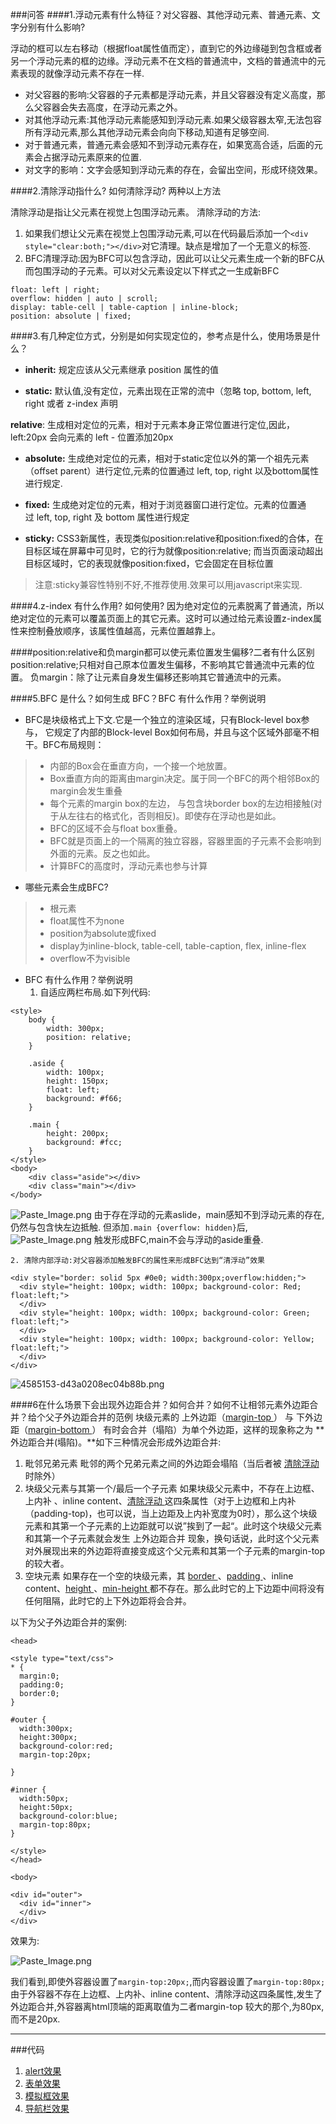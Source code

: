 ###问答
####1.浮动元素有什么特征？对父容器、其他浮动元素、普通元素、文字分别有什么影响?

浮动的框可以左右移动（根据float属性值而定），直到它的外边缘碰到包含框或者另一个浮动元素的框的边缘。浮动元素不在文档的普通流中，文档的普通流中的元素表现的就像浮动元素不存在一样.

- 对父容器的影响:父容器的子元素都是浮动元素，并且父容器没有定义高度，那么父容器会失去高度，在浮动元素之外。
- 对其他浮动元素:其他浮动元素能感知到浮动元素.如果父级容器太窄,无法包容所有浮动元素,那么其他浮动元素会向向下移动,知道有足够空间.
- 对于普通元素，普通元素会感知不到浮动元素存在，如果宽高合适，后面的元素会占据浮动元素原来的位置.
- 对文字的影响：文字会感知到浮动元素的存在，会留出空间，形成环绕效果。

####2.清除浮动指什么? 如何清除浮动? 两种以上方法

清除浮动是指让父元素在视觉上包围浮动元素。
清除浮动的方法:
1. 如果我们想让父元素在视觉上包围浮动元素,可以在代码最后添加一个`<div style="clear:both;"></div>`对它清理。缺点是增加了一个无意义的标签.
2. BFC清理浮动:因为BFC可以包含浮动，因此可以让父元素生成一个新的BFC从而包围浮动的子元素。可以对父元素设定以下样式之一生成新BFC

```
float: left | right;
overflow: hidden | auto | scroll;
display: table-cell | table-caption | inline-block;
position: absolute | fixed;
```

####3.有几种定位方式，分别是如何实现定位的，参考点是什么，使用场景是什么？


- **inherit:** 规定应该从父元素继承 position 属性的值

- **static:**  默认值,没有定位，元素出现在正常的流中（忽略 top, bottom, left, right 或者 z-index 声明

**relative**: 生成相对定位的元素，相对于元素本身正常位置进行定位,因此，left:20px 会向元素的 left - 位置添加20px

- **absolute:** 生成绝对定位的元素，相对于static定位以外的第一个祖先元素（offset parent）进行定位,元素的位置通过 left, top, right 以及bottom属性进行规定.

- **fixed:** 生成绝对定位的元素，相对于浏览器窗口进行定位。元素的位置通过 left, top, right 及 bottom 属性进行规定

- **sticky:** CSS3新属性，表现类似position:relative和position:fixed的合体，在目标区域在屏幕中可见时，它的行为就像position:relative; 而当页面滚动超出目标区域时，它的表现就像position:fixed，它会固定在目标位置



>注意:sticky兼容性特别不好,不推荐使用.效果可以用javascript来实现.


####4.z-index 有什么作用? 如何使用?
因为绝对定位的元素脱离了普通流，所以绝对定位的元素可以覆盖页面上的其它元素。这时可以通过给元素设置z-index属性来控制叠放顺序，该属性值越高，元素位置越靠上。

####position:relative和负margin都可以使元素位置发生偏移?二者有什么区别
position:relative;只相对自己原本位置发生偏移，不影响其它普通流中元素的位置。
负margin：除了让元素自身发生偏移还影响其它普通流中的元素。


####5.BFC 是什么？如何生成 BFC？BFC 有什么作用？举例说明
- BFC是块级格式上下文.它是一个独立的渲染区域，只有Block-level box参与， 它规定了内部的Block-level Box如何布局，并且与这个区域外部毫不相干。BFC布局规则：
>- 内部的Box会在垂直方向，一个接一个地放置。
>- Box垂直方向的距离由margin决定。属于同一个BFC的两个相邻Box的margin会发生重叠
>- 每个元素的margin box的左边， 与包含块border box的左边相接触(对于从左往右的格式化，否则相反)。即使存在浮动也是如此。
>- BFC的区域不会与float box重叠。
>- BFC就是页面上的一个隔离的独立容器，容器里面的子元素不会影响到外面的元素。反之也如此。
>- 计算BFC的高度时，浮动元素也参与计算

- 哪些元素会生成BFC?
>- 根元素
>- float属性不为none
>- position为absolute或fixed
>- display为inline-block, table-cell, table-caption, flex, inline-flex
>- overflow不为visible

- BFC 有什么作用？举例说明
    1. 自适应两栏布局.如下列代码:
```
<style>
    body {
        width: 300px;
        position: relative;
    }
 
    .aside {
        width: 100px;
        height: 150px;
        float: left;
        background: #f66;
    }
 
    .main {
        height: 200px;
        background: #fcc;
    }
</style>
<body>
    <div class="aside"></div>
    <div class="main"></div>
</body>
```
![Paste_Image.png](http://upload-images.jianshu.io/upload_images/4585153-3f614b0f8f0fa99c.png?imageMogr2/auto-orient/strip%7CimageView2/2/w/1240)
由于存在浮动的元素aslide，main感知不到浮动元素的存在,仍然与包含快左边抵触.
但添加`.main {overflow: hidden}`后,
![Paste_Image.png](http://upload-images.jianshu.io/upload_images/4585153-3a65eadbc836d40c.png?imageMogr2/auto-orient/strip%7CimageView2/2/w/1240)
触发形成BFC,main不会与浮动的aside重叠.

    2. 清除内部浮动:对父容器添加触发BFC的属性来形成BFC达到“清浮动”效果
```
<div style="border: solid 5px #0e0; width:300px;overflow:hidden;">
  <div style="height: 100px; width: 100px; background-color: Red;  float:left;">
  </div>
  <div style="height: 100px; width: 100px; background-color: Green;  float:left;">
  </div>
  <div style="height: 100px; width: 100px; background-color: Yellow;  float:left;">
  </div>
</div>
```

![4585153-d43a0208ec04b88b.png](http://upload-images.jianshu.io/upload_images/4585153-f352e15f0b473e3a.png?imageMogr2/auto-orient/strip%7CimageView2/2/w/1240)

####6在什么场景下会出现外边距合并？如何合并？如何不让相邻元素外边距合并？给个父子外边距合并的范例
块级元素的 上外边距（[margin-top
](https://developer.mozilla.org/zh-CN/docs/Web/CSS/margin-top)） 与 下外边距（[margin-bottom
](https://developer.mozilla.org/zh-CN/docs/Web/CSS/margin-bottom)） 有时会合并（塌陷）为单个外边距，这样的现象称之为 **外边距合并(塌陷)。**如下三种情况会形成外边距合并:
1. 毗邻兄弟元素
毗邻的两个兄弟元素之间的外边距会塌陷（当后者被 [清除浮动](https://developer.mozilla.org/en-US/docs/CSS/clear) 时除外）
2. 块级父元素与其第一个/最后一个子元素
如果块级父元素中，不存在上边框、上内补
、inline content、[清除浮动
](https://developer.mozilla.org/zh-CN/docs/Web/CSS/clear)这四条属性（对于上边框和上内补（padding-top)，也可以说，当上边距及上内补宽度为0时），那么这个块级元素和其第一个子元素的上边距就可以说”挨到了一起“。此时这个块级父元素和其第一个子元素就会发生 上外边距合并 现象，换句话说，此时这个父元素对外展现出来的外边距将直接变成这个父元素和其第一个子元素的margin-top的较大者。
3. 空块元素
如果存在一个空的块级元素，其 [border
](https://developer.mozilla.org/zh-CN/docs/Web/CSS/border)、[padding
](https://developer.mozilla.org/zh-CN/docs/Web/CSS/padding)、inline content、[height
](https://developer.mozilla.org/zh-CN/docs/Web/CSS/height)、[min-height
](https://developer.mozilla.org/zh-CN/docs/Web/CSS/min-height) 都不存在。那么此时它的上下边距中间将没有任何阻隔，此时它的上下外边距将会合并。

以下为父子外边距合并的案例:
```<html>
<head>

<style type="text/css">
* {
  margin:0;
  padding:0;
  border:0;
}

#outer {
  width:300px;
  height:300px;
  background-color:red;
  margin-top:20px;

}

#inner {
  width:50px;
  height:50px;
  background-color:blue;
  margin-top:80px;
}

</style>
</head>

<body>

<div id="outer">
  <div id="inner">
  </div>
</div>
```
效果为:

![Paste_Image.png](http://upload-images.jianshu.io/upload_images/4585153-be40b411dca7344c.png?imageMogr2/auto-orient/strip%7CimageView2/2/w/1240)

我们看到,即使外容器设置了`margin-top:20px;`,而内容器设置了`margin-top:80px;`由于外容器不存在上边框、上内补、inline content、清除浮动这四条属性,发生了外边距合并,外容器离html顶端的距离取值为二者margin-top 较大的那个,为80px,而不是20px.

---
###代码
1. [alert效果](https://lycii1.github.io/web_development/taskwork/task10-1.html)
2. [表单效果](https://lycii1.github.io/web_development/taskwork/task10-2.html)
3. [模拟框效果](https://lycii1.github.io/web_development/taskwork/task10-3.html)
4. [导航栏效果](https://lycii1.github.io/web_development/taskwork/task10-4.html)

